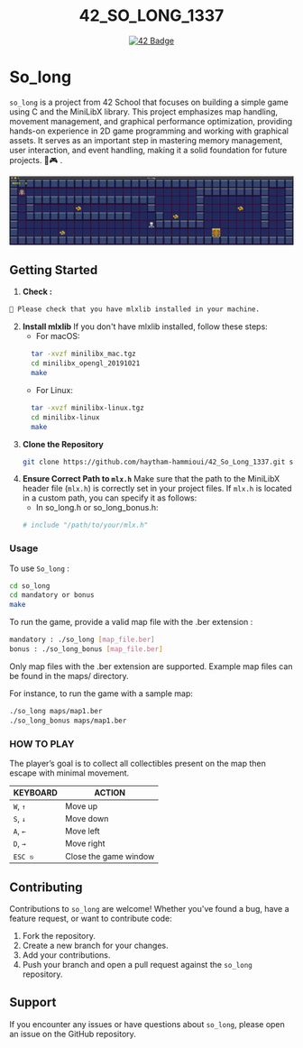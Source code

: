 <h1 align="center">42_SO_LONG_1337</h1>
<p align="center">
  <a href="https://github.com/haytham-hammioui/42_So_Long_1337">
    <img src="https://raw.githubusercontent.com/ayogun/42-project-badges/refs/heads/main/badges/so_longm.png?raw=true" alt="42 Badge">
  </a>
</p>

# So_long

`so_long` is a project from 42 School that focuses on building a simple game using C and the MiniLibX library. This project emphasizes map handling, movement management, and graphical performance optimization, providing hands-on experience in 2D game programming and working with graphical assets. It serves as an important step in mastering memory management, user interaction, and event handling, making it a solid foundation for future projects. 🚀🎮 .

![so long play screen shot](So_long_play_screenshot.png)

## Getting Started
1. **Check :**
  ```sh
  🚨 Please check that you have mlxlib installed in your machine.
  ```
2. **Install mlxlib**
  If you don't have mlxlib installed, follow these steps:
    - For macOS:
    ```sh
      tar -xvzf minilibx_mac.tgz
      cd minilibx_opengl_20191021
      make
    ```
    - For Linux:
    ```sh
      tar -xvzf minilibx-linux.tgz
      cd minilibx-linux
      make
    ```
3. **Clone the Repository**
   ```sh
   git clone https://github.com/haytham-hammioui/42_So_Long_1337.git so_long
   ```
4. **Ensure Correct Path to `mlx.h`**
   Make sure that the path to the MiniLibX header file (`mlx.h`) is correctly set in your project files. If `mlx.h` is located in a custom path,
   you can specify it as follows:
     - In so_long.h or so_long_bonus.h:
     ```sh
     # include "/path/to/your/mlx.h"
     ```
### Usage
To use `So_long` :
  ```sh
  cd so_long
  cd mandatory or bonus
  make
  ```
To run the game, provide a valid map file with the .ber extension :
  ```sh
  mandatory : ./so_long [map_file.ber]
  bonus : ./so_long_bonus [map_file.ber]
  ```
Only map files with the .ber extension are supported. Example map files can be found in the maps/ directory.

For instance, to run the game with a sample map:
  ```sh
  ./so_long maps/map1.ber
  ./so_long_bonus maps/map1.ber
  ```
### HOW TO PLAY
The player’s goal is to collect all collectibles present on the map then escape with minimal movement.

|KEYBOARD|ACTION|
|---|---|
|`W`, `↑`|Move up|
|`S`, `↓`|Move down|
|`A`, `←`|Move left|
|`D`, `→`|Move right|
|`ESC ⎋`|Close the game window|

## Contributing

Contributions to `so_long` are welcome! Whether you've found a bug, have a feature request, or want to contribute code:

1. Fork the repository.
2. Create a new branch for your changes.
3. Add your contributions.
4. Push your branch and open a pull request against the `so_long` repository.

## Support

If you encounter any issues or have questions about `so_long`, please open an issue on the GitHub repository.

    

